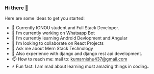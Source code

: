 ### Hi there 👋

Here are some ideas to get you started:
- 🔭 Currently IGNOU student and Full Stack Developer. 
- 🔭 I’m currently working on Whatsapp Bot
- 🌱 I’m currently learning Android Devlopment and Angular
- 👯 I’m looking to collaborate on React Projects
- 💬 Ask me about Mern Stack Technology
- 💬 Also experience with django and django rest api development.
- 📫 How to reach me: mail to: kumarnishu437@gmail.com
- ⚡ Fun fact: I am mad about learning most amazing things in coding..
